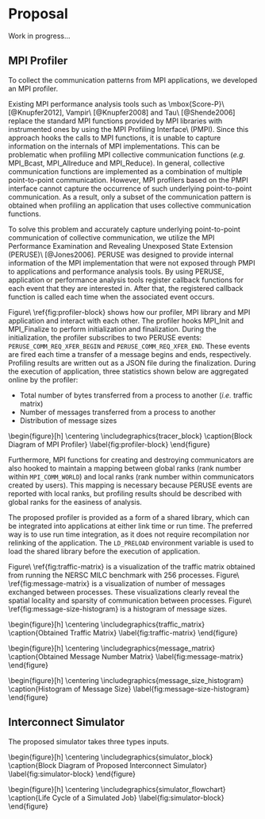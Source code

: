 # Proposal

Work in progress...

## MPI Profiler

<!-- 何が既存のプロファイラと違うのか? なんでプロファイラを新規開発する? -->
To collect the communication patterns from MPI applications, we developed an
MPI profiler.

<!-- 既存のプロファイラの問題点 -->
Existing MPI performance analysis tools such as \mbox{Score-P}\ [@Knupfer2012],
Vampir\ [@Knupfer2008] and Tau\ [@Shende2006] replace the standard MPI functions
provided by MPI libraries with instrumented ones by using the MPI Profiling
Interface\ (PMPI). Since this approach hooks the calls to MPI functions,
it is unable to capture information on the internals of MPI implementations.
This can be problematic when profiling MPI collective communication functions
(_e.g._ MPI_Bcast, MPI_Allreduce and MPI_Reduce). In general, collective
communication functions are implemented as a combination of multiple
point-to-point communication. However, MPI profilers based on the PMPI
interface cannot capture the occurrence of such underlying point-to-point
communication. As a result, only a subset of the communication pattern is
obtained when profiling an application that uses collective communication
functions.

<!-- PERUSEの紹介 -->
To solve this problem and accurately capture underlying point-to-point
communication of collective communication, we utilize the MPI Performance
Examination and Revealing Unexposed State Extension (PERUSE)\ [@Jones2006].
PERUSE was designed to provide internal information of the MPI implementation
that were not exposed through PMPI to applications and performance analysis
tools. By using PERUSE, application or performance analysis tools register
callback functions for each event that they are interested in. After that, the
registered callback function is called each time when the associated event
occurs.

<!-- プロファイラの動作説明 -->
Figure\ \ref{fig:profiler-block} shows how our profiler, MPI library and MPI
application and interact with each other. The profiler hooks MPI_Init and
MPI_Finalize to perform initialization and finalization. During the
initialization, the profiler subscribes to two PERUSE events:
`PERUSE_COMM_REQ_XFER_BEGIN` and `PERUSE_COMM_REQ_XFER_END`. These events are
fired each time a transfer of a message begins and ends, respectively.
Profiling results are written out as a JSON file during the finalization.
During the execution of application, three statistics shown below are
aggregated online by the profiler:

- Total number of bytes transferred from a process to another (_i.e._ traffic
  matrix)
- Number of messages transferred from a process to another
- Distribution of message sizes

\begin{figure}[h]
    \centering
    \includegraphics{tracer_block}
    \caption{Block Diagram of MPI Profiler}
    \label{fig:profiler-block}
\end{figure}

Furthermore, MPI functions for creating and destroying communicators are also
hooked to maintain a mapping between global ranks (rank number within
`MPI_COMM_WORLD`) and local ranks (rank number within communicators created by
users). This mapping is necessary because PERUSE events are reported with
local ranks, but profiling results should be described with global ranks for
the easiness of analysis.

The proposed profiler is provided as a form of a shared library, which can be
integrated into applications at either link time or run time. The preferred
way is to use run time integration, as it does not require recompilation nor
relinking of the application. The `LD_PRELOAD` environment variable is used to
load the shared library before the execution of application.

Figure\ \ref{fig:traffic-matrix} is a visualization of the traffic matrix
obtained from running the NERSC MILC benchmark with 256 processes.
Figure\ \ref{fig:message-matrix} is a visualization of number of messages
exchanged between processes. These visualizations clearly reveal the spatial
locality and sparsity of communication between processes.
Figure\ \ref{fig:message-size-histogram} is a histogram of message sizes.

\begin{figure}[h]
    \centering
    \includegraphics{traffic_matrix}
    \caption{Obtained Traffic Matrix}
    \label{fig:traffic-matrix}
\end{figure}

\begin{figure}[h]
    \centering
    \includegraphics{message_matrix}
    \caption{Obtained Message Number Matrix}
    \label{fig:message-matrix}
\end{figure}

\begin{figure}[h]
    \centering
    \includegraphics{message_size_histogram}
    \caption{Histogram of Message Size}
    \label{fig:message-size-histogram}
\end{figure}

## Interconnect Simulator

The proposed simulator takes three types inputs.

\begin{figure}[h]
    \centering
    \includegraphics{simulator_block}
    \caption{Block Diagram of Proposed Interconnect Simulator}
    \label{fig:simulator-block}
\end{figure}

\begin{figure}[h]
    \centering
    \includegraphics{simulator_flowchart}
    \caption{Life Cycle of a Simulated Job}
    \label{fig:simulator-block}
\end{figure}
